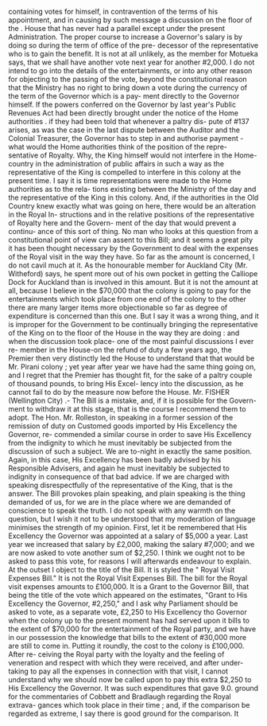 containing votes for himself, in contravention of the terms of his appointment, and in causing by such message a discussion on the floor of the . House that has never had a parallel except under the present Administration. The proper course to increase a Governor's salary is by doing so during the term of office of the pre- decessor of the representative who is to gain the benefit. It is not at all unlikely, as the member for Motueka says, that we shall have another vote next year for another #2,000. I do not intend to go into the details of the entertainments, or into any other reason for objecting to the passing of the vote, beyond the constitutional reason that the Ministry has no right to bring down a vote during the currency of the term of the Governor which is a pay- ment directly to the Governor himself. If the powers conferred on the Governor by last year's Public Revenues Act had been directly brought under the notice of the Home authorities . if they had been told that whenever a paltry dis- pute of #137 arises, as was the case in the last dispute between the Auditor and the Colonial Treasurer, the Governor has to step in and authorise payment - what would the Home authorities think of the position of the repre- sentative of Royalty. Why, the King himself would not interfere in the Home-country in the administration of public affairs in such a way as the representative of the King is compelled to interfere in this colony at the present time. I say it is time representations were made to the Home authorities as to the rela- tions existing between the Ministry of the day and the representative of the King in this colony. And, if the authorities in the Old Country knew exactly what was going on here, there would be an alteration in the Royal In- structions and in the relative positions of the representative of Royalty here and the Govern- ment of the day that would prevent a continu- ance of this sort of thing. No man who looks at this question from a constitutional point of view can assent to this Bill; and it seems a great pity it has been thought necessary by the Government to deal with the expenses of the Royal visit in the way they have. So far as the amount is concerned, I do not cavil much at it. As the honourable member for Auckland City (Mr. Witheford) says, he spent more out of his own pocket in getting the Calliope Dock for Auckland than is involved in this amount. But it is not the amount at all, because I believe in the $70,000 that the colony is going to pay for the entertainments which took place from one end of the colony to the other there are many larger items more objectionable so far as degree of expenditure is concerned than this one. But I say it was a wrong thing, and it is improper for the Government to be continually bringing the representative of the King on to the floor of the House in the way they are doing : and when the discussion took place- one of the most painful discussions I ever re- member in the House-on the refund of duty a few years ago, the Premier then very distinctly led the House to understand that that would be Mr. Pirani colony ; yet year after year we have had the same thing going on, and I regret that the Premier has thought fit, for the sake of a paltry couple of thousand pounds, to bring His Excel- lency into the discussion, as he cannot fail to do by the measure now before the House. Mr. FISHER (Wellington City) .- The Bill is a mistake, and, if it is possible for the Govern- ment to withdraw it at this stage, that is the course I recommend them to adopt. The Hon. Mr. Rolleston, in speaking in a former session of the remission of duty on Customed goods imported by His Excellency the Governor, re- commended a similar course in order to save His Excellency from the indignity to which he must inevitably be subjected from the discussion of such a subject. We are to-night in exactly the same position. Again, in this case, His Excellency has been badly advised by his Responsible Advisers, and again he must inevitably be subjected to indignity in consequence of that bad advice. If we are charged with speaking disrespectfully of the representative of the King, that is the answer. The Bill provokes plain speaking, and plain speaking is the thing demanded of us, for we are in the place where we are demanded of conscience to speak the truth. I do not speak with any warmth on the question, but I wish it not to be understood that my moderation of language minimises the strength of my opinion. First, let it be remembered that His Excellency the Governor was appointed at a salary of $5,000 a year. Last year we increased that salary by £2,000, making the salary #7,000; and we are now asked to vote another sum of $2,250. I think we ought not to be asked to pass this vote, for reasons I will afterwards endeavour to explain. At the outset I object to the title of the Bill. It is styled the " Royal Visit Expenses Bill." It is not the Royal Visit Expenses Bill. The bill for the Royal visit expenses amounts to £100,000. It is a Grant to the Governor Bill, that being the title of the vote which appeared on the estimates, "Grant to His Excellency the Governor, #2,250," and I ask why Parliament should be asked to vote, as a separate vote, £2,250 to His Excellency tho Governor when the colony up to the present moment has had served upon it bills to the extent of $70,000 for the entertainment of the Royal party, and we have in our possession the knowledge that bills to the extent of #30,000 more are still to come in. Putting it roundly, the cost to the colony is £100,000. After re- ceiving the Royal party with the loyalty and the feeling of veneration and respect with which they were received, and after under- taking to pay all the expenses in connection with that visit, I cannot understand why we should now be called upon to pay this extra $2,250 to His Excellency the Governor. It was such expenditures that gave 9.0. ground for the commentaries of Cobbett and Bradlaugh regarding the Royal extrava- gances which took place in their time ; and, if the comparison be regarded as extreme, I say there is good ground for the comparison. It 